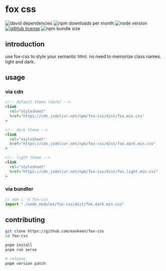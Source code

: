 # fox css

![david dependencies](https://img.shields.io/david/eankeen/fox-css)
![npm downloads per month](https://img.shields.io/npm/dm/fox-css)
![node version](https://img.shields.io/node/v/fox-css.svg)
[![gitHub license](https://img.shields.io/github/license/eankeen/fox-css)](https://github.com/eankeen/fox-css/blob/dev/license)
![npm bundle size](https://img.shields.io/bundlephobia/minzip/fox-css/latest)

## introduction

use fox-css to style your semantic html. no need to memorize class names. light and dark.

## usage

### via cdn

```html
<!-- default theme (dark) -->
<link
  rel="stylesheet"
  href="https://cdn.jsdelivr.net/npm/fox-css/dist/fox.min.css"
>

<!-- dark theme -->
<link
  rel="stylesheet"
  href="https://cdn.jsdelivr.net/npm/fox-css/dist/fox.dark.min.css"
>

<!-- light theme -->
<link
  rel="stylesheet"
  href="https://cdn.jsdelivr.net/npm/fox-css/dist/fox.light.min.css"
>
```

### via bundler

```js
// npm i -S fox-css
import "./node_modules/fox-css/dist/fox.dark.min.css"
```

## contributing

```sh
git clone https://github.com/eankeen/fox-css
cd fox-css

pnpm install
pnpm run serve

# release
pnpm version patch
```
